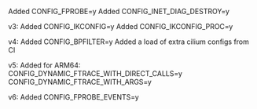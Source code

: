 Added CONFIG_FPROBE=y
Added CONFIG_INET_DIAG_DESTROY=y

v3:
Added CONFIG_IKCONFIG=y
Added CONFIG_IKCONFIG_PROC=y

v4:
Added CONFIG_BPFILTER=y
Added a load of extra cilium configs from CI

v5:
Added for ARM64:
CONFIG_DYNAMIC_FTRACE_WITH_DIRECT_CALLS=y
CONFIG_DYNAMIC_FTRACE_WITH_ARGS=y

v6:
Added CONFIG_FPROBE_EVENTS=y